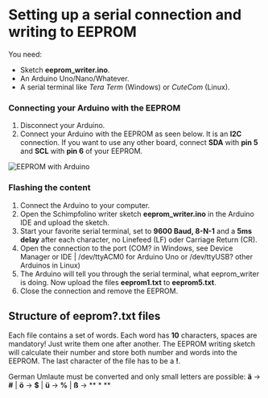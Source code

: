 # Setting up a serial connection and writing to EEPROM

You need:  
* Sketch **eeprom_writer.ino**.
* An Arduino Uno/Nano/Whatever.
* A serial terminal like *Tera Term* (Windows) or *CuteCom* (Linux).

### Connecting your Arduino with the EEPROM

1. Disconnect your Arduino.
2. Connect your Arduino with the EEPROM as seen below. It is an **I2C** connection. If you want to use any other board, connect **SDA** with **pin 5** and **SCL** with **pin 6** of your EEPROM.
   
![EEPROM with Arduino](https://www.nikolairadke.de/schimpfolino/eeprom_verbinden.jpg)

### Flashing the content

1. Connect the Arduino to your computer.  
2. Open the Schimpfolino writer sketch **eeprom_writer.ino** in the Arduino IDE and upload the sketch. 
3. Start your favorite serial terminal, set to **9600 Baud, 8-N-1** and a **5ms delay** after each character, no Linefeed (LF) oder Carriage Return (CR). 
4. Open the connection to the port (COM? in Windows, see Device Manager or IDE | /dev/ttyACM0 for Arduino Uno or /dev/ttyUSB? other Arduinos in Linux)
5. The Arduino will tell you through the serial terminal, what eeprom_writer is doing. Now upload the files **eeprom1.txt** to **eeprom5.txt**.
6. Close the connection and remove the EEPROM.
  
## Structure of eeprom?.txt files

Each file contains a set of words. Each word has **10** characters, spaces are mandatory! Just write them one after another. The EEPROM writing sketch will calculate their number and store both number and words into the EEPROM. The last character of the file has to be a **!**.

German Umlaute must be converted and only small letters are possible:
**ä** -> **#** | **ö** -> **$** | **ü** -> **%** | **ß** -> ** * **  



